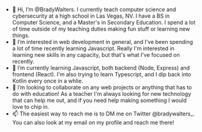 - 👋 Hi, I’m @BradyWalters. I currently teach computer science and cybersecurity at a high school in Las Vegas, NV. I have a BS in Computer Science, and a Master's in Secondary Education. I spend a lot of time outside of my teaching duties making fun stuff or learning new things.
- 👀 I’m interested in web development in general, and I've been spending a lot of time recently learning Javascript. Really I'm interested in learning new skills in any capacity, but that's what I've focused on recently.
- 🌱 I’m currently learning Javascript, both backend (Node, Express) and frontend (React). I'm also trying to learn Typescript, and I dip back into Kotlin every once in a whlie.
- 💞️ I’m looking to collaborate on any web projects or anything that has to do with education! As a teacher I'm always looking for new technology that can help me out, and if you need help making something I would love to chip in.
- 📫 The easiest way to reach me is to DM me on Twitter @bradywalters_. You can also look at my email on my profile and reach me there!

<!---
BradyWalters/BradyWalters is a ✨ special ✨ repository because its `README.md` (this file) appears on your GitHub profile.
You can click the Preview link to take a look at your changes.
--->
